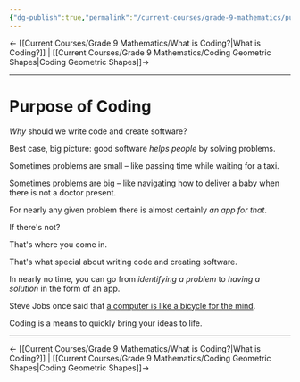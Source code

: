 ```yaml
---
{"dg-publish":true,"permalink":"/current-courses/grade-9-mathematics/purpose-of-coding/","dgHomeLink":false}
---
```



← [[Current Courses/Grade 9 Mathematics/What is Coding?|What is Coding?]] | [[Current Courses/Grade 9 Mathematics/Coding Geometric Shapes|Coding Geometric Shapes]]→

--- 

# Purpose of Coding

*Why* should we write code and create software?

Best case, big picture: good software *helps people* by solving problems.

Sometimes problems are small – like passing time while waiting for a taxi.

Sometimes problems are big – like navigating how to deliver a baby when there is not a doctor present.

For nearly any given problem there is almost certainly *an app for that*.

If there's not?

That's where you come in.

That's what special about writing code and creating software.

In nearly no time, you can go from *identifying a problem* to *having a solution* in the form of an app.

Steve Jobs once said that [a computer is like a bicycle for the mind](https://www.youtube.com/embed/ob_GX50Za6c).

Coding is a means to quickly bring your ideas to life.

--- 

← [[Current Courses/Grade 9 Mathematics/What is Coding?|What is Coding?]] | [[Current Courses/Grade 9 Mathematics/Coding Geometric Shapes|Coding Geometric Shapes]]→